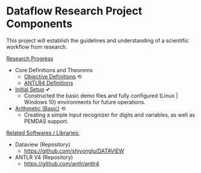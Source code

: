 # Dataflow Research Project Components
This project will establish the guidelines and understanding of a scientific workflow from research.

<ins>Research Progress</ins>
- Core Definitions and Theorems
  - [Objective Definitions](https://github.com/luaywadie/dataflow_research/blob/master/lexicon/Definitions.md) ⟲
  - [ANTLR4 Definitions](https://github.com/luaywadie/dataflow_research/blob/master/lexicon/Antlr4_Definitions)
- [Initial Setup](https://github.com/luaywadie/dataflow_research/tree/master/demos/initial_phase) ✔
  - Constructed the basic demo files and fully configured (Linux | Windows 10) environments for future operations.
- [Arithmetic (Basic)](https://github.com/luaywadie/dataflow_research/tree/master/demos/arithmetic) ⟲
  - Creating a simple input recognizer for digits and variables, as well as PEMDAS support.

<ins>Related Softwares / Libraries:</ins>
- Dataview (Repository)
  - https://github.com/shiyonglu/DATAVIEW
- ANTLR V4 (Repository)
  - https://github.com/antlr/antlr4
